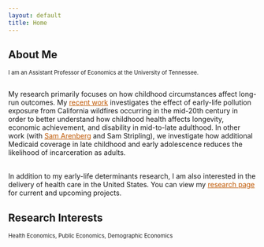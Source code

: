 ```yaml
---
layout: default
title: Home
---
```


## About Me
<p align="justify" style="font-size:80%;"> I am an Assistant Professor of Economics at the University of Tennessee. <br/>
<br/>  
  
My research primarily focuses on how childhood circumstances affect long-run outcomes. My <a href="https://sethneller.github.io/papers/neller_jmp_ashes_to_ashes.pdf" style="color:#bf5700;">recent work</a> investigates the effect of early-life pollution exposure from California wildfires occurring in the mid-20th century in order to better understand how childhood health affects longevity, economic achievement, and disability in mid-to-late adulthood. In other work (with <a href="https://samuelarenberg.com/" style="color:#bf5700;">Sam Arenberg</a> and Sam Stripling), we investigate how additional Medicaid coverage in late childhood and early adolescence reduces the likelihood of incarceration as adults. <br/>
<br/>
  
In addition to my early-life determinants research, I am also interested in the delivery of health care in the United States. You can view my <a href="https://sethneller.github.io/research.html" style="color:#bf5700;">research page</a> for current and upcoming projects.  </p>

## Research Interests
<p style="font-size:80%;">
Health Economics, Public Economics, Demographic Economics
</p>
